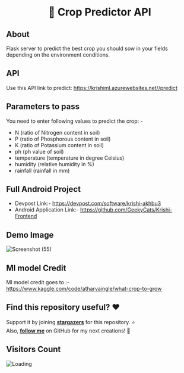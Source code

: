 <h1 align="center"> 🚀 Crop Predictor API</h1>

## About
  Flask server to predict the best crop you should sow in your fields depending on the environment conditions.

## API
  Use this API link to predict: https://krishiml.azurewebsites.net//predict
  
  
## Parameters to pass
  You need to enter following values to predict the crop: -
  - N (ratio of Nitrogen content in soil)
  - P (ratio of Phosphorous content in soil)
  - K (ratio of Potassium content in soil)
  - ph (ph value of soil)
  - temperature (temperature in degree Celsius)
  - humidity (relative humidity in %)
  - rainfall (rainfall in mm)

## Full Android Project
  - Devpost Link:- https://devpost.com/software/krishi-akhbu3
  - Android Application Link:- https://github.com/GeekyCats/Krishi-Frontend
  

## Demo Image
![Screenshot (55)](https://user-images.githubusercontent.com/85061899/217148542-9fa8bb6b-4cf1-47d0-b931-dd5a30582032.png)

       
## Ml model Credit
  Ml model credit goes to :- https://www.kaggle.com/code/atharvaingle/what-crop-to-grow

## Find this repository useful? :heart:
Support it by joining __[stargazers](https://github.com/GeekyCats/Krishi-Ml-Backend/stargazers)__ for this repository. :star: <br>
Also, __[follow me](https://github.com/AmartyaSingh97)__ on GitHub for my next creations! 🤩

## Visitors Count

<img align="left" src = "https://profile-counter.glitch.me/Krishi-Ml-Backend/count.svg" alt ="Loading">


  
